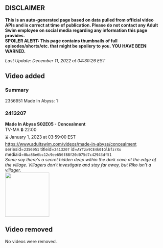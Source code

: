 ## DISCLAIMER
**This is an auto-generated page based on data pulled from official video APIs and is correct at time of publication. Please do not contact any Adult Swim employee on social media regarding any information this page provides.**  
**SPOILER ALERT: This page contains thumbnails of full episodes/shorts/etc. that might be spoilery to you. YOU HAVE BEEN WARNED.**  

_Last Update: December 11, 2022 at 04:30:26 EST_
## Video added
### Summary
2356951 Made In Abyss: 1  
### 2413207
**Made In Abyss S02E05 - Concealment**  
TV-MA 🔒 22:00  
⌛ January 1, 2023 at 03:59:00 EST  
https://www.adultswim.com/videos/made-in-abyss/concealment  
seriesid=`2356951` titleid=`2413207` id=`AYTzx9CE4k01GlbfzrXx` mediaid=`0ba86e6bc12c9ee656f88f20d075d7c42943df51`  
_Some say there's a secret hidden deep within the dark cave at the edge of the village. Villagers don't investigate and stay far away, but Riko isn't a villager._  
<a href="https://media.cdn.adultswim.com/uploads/20221209/thumbnails/2_221291251399-MadeInAbyss18tiny.png"><img src="https://media.cdn.adultswim.com/uploads/20221209/thumbnails/2_221291251399-MadeInAbyss18tiny.png" height="144px" /></a>
## Video removed
No videos were removed.  
